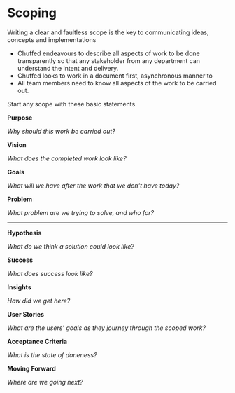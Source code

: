 # Scoping

Writing a clear and faultless scope is the key to communicating ideas, concepts and implementations



- Chuffed endeavours to describe all aspects of work to be done transparently so that any stakeholder from any department can understand the intent and delivery.
- Chuffed looks to work in a document first, asynchronous manner to 
- All team members need to know all aspects of the work to be carried out. 

Start any scope with these basic statements.

**Purpose**

_Why should this work be carried out?_

**Vision**

_What does the completed work look like?_

**Goals**

_What will we have after the work that we don't have today?_

**Problem**

_What problem are we trying to solve, and who for?_

---

**Hypothesis**

_What do we think a solution could look like?_

**Success**

_What does success look like?_

**Insights**

_How did we get here?_

**User Stories**

_What are the users' goals as they journey through the scoped work?_

**Acceptance Criteria**

_What is the state of doneness?_

**Moving Forward**

_Where are we going next?_